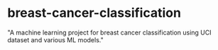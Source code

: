 # breast-cancer-classification
 "A machine learning project for breast cancer classification using UCI dataset and various ML models."
